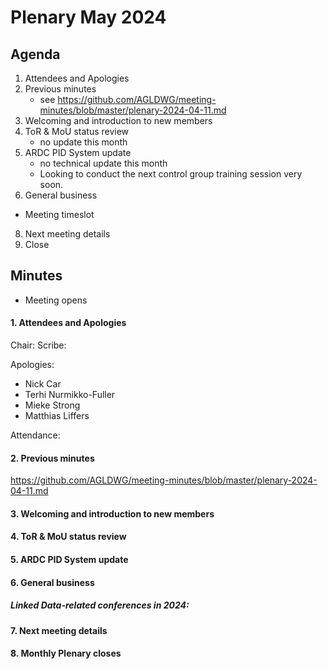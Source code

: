 # Plenary May 2024

## Agenda

1. Attendees and Apologies
2. Previous minutes
    * see <https://github.com/AGLDWG/meeting-minutes/blob/master/plenary-2024-04-11.md> 
3. Welcoming and introduction to new members
4. ToR & MoU status review
   * no update this month
5. ARDC PID System update
   * no technical update this month
   * Looking to conduct the next control group training session very soon.
6. General business
  * Meeting timeslot
8. Next meeting details
9. Close 

## Minutes 

* Meeting opens
  
#### 1. Attendees and Apologies

Chair: 
Scribe: 

Apologies: 
* Nick Car
* Terhi Nurmikko-Fuller
* Mieke Strong
* Matthias Liffers

Attendance:

#### 2. Previous minutes

<https://github.com/AGLDWG/meeting-minutes/blob/master/plenary-2024-04-11.md> 

#### 3. Welcoming and introduction to new members

#### 4. ToR & MoU status review

#### 5. ARDC PID System update

#### 6. General business

##### Linked Data-related conferences in 2024:

#### 7. Next meeting details

#### 8. Monthly Plenary closes 
